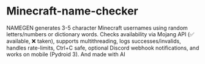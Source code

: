# Minecraft-name-checker
NAMEGEN generates 3-5 character Minecraft usernames using random letters/numbers or dictionary words. Checks availability via Mojang API (✅ available, ❌ taken), supports multithreading, logs successes/invalids, handles rate-limits, Ctrl+C safe, optional Discord webhook notifications, and works on mobile (Pydroid 3). And made with AI
